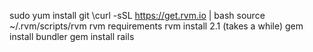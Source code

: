 sudo yum install git
\curl -sSL https://get.rvm.io | bash
source ~/.rvm/scripts/rvm
rvm requirements
rvm install 2.1 (takes a while)
gem install bundler
gem install rails